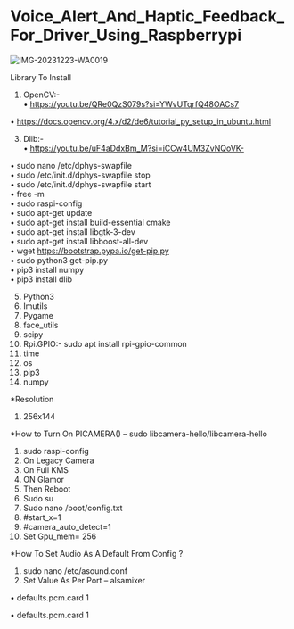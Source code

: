 # Voice_Alert_And_Haptic_Feedback_For_Driver_Using_Raspberrypi
![IMG-20231223-WA0019](https://github.com/manavpande12/Voice_Alert_And_Haptic_Feedback_For_Driver_Using_Raspberrypi/assets/143897253/83dbf640-eb71-4f70-b904-e83d786ba3da)







Library To Install 
1. OpenCV:-  
• https://youtu.be/QRe0QzS079s?si=YWvUTqrfQ48OACs7

• https://docs.opencv.org/4.x/d2/de6/tutorial_py_setup_in_ubuntu.html 

3. Dlib:-   
• https://youtu.be/uF4aDdxBm_M?si=iCCw4UM3ZvNQoVK-

• sudo nano /etc/dphys-swapfile  
• sudo /etc/init.d/dphys-swapfile stop  
• sudo /etc/init.d/dphys-swapfile start  
• free -m  
• sudo raspi-config  
• sudo apt-get update  
• sudo apt-get install build-essential cmake  
• sudo apt-get install libgtk-3-dev  
• sudo apt-get install libboost-all-dev  
• wget https://bootstrap.pypa.io/get-pip.py  
• sudo python3 get-pip.py  
• pip3 install numpy  
• pip3 install dlib

5. Python3 
6. Imutils 
7. Pygame 
8. face_utils 
9. scipy
10. Rpi.GPIO:- sudo apt install rpi-gpio-common 
11. time 
12. os 
13. pip3 
14. numpy 

*Resolution 
1. 256x144 

*How to Turn On PICAMERA() – sudo libcamera-hello/libcamera-hello 
1. sudo raspi-config 
2. On Legacy Camera 
3. On Full KMS 
4. ON Glamor 
5. Then Reboot 
6. Sudo su 
7. Sudo nano /boot/config.txt 
8. #start_x=1 
9. #camera_auto_detect=1 
10. Set Gpu_mem= 256 

*How To Set Audio As A Default From Config ? 
1. sudo nano /etc/asound.conf 
2. Set Value As Per Port – alsamixer 

• defaults.pcm.card 1 

• defaults.pcm.card 1 



